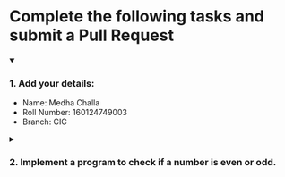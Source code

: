 # Complete the following tasks and submit a Pull Request
<details open>
<summary><h3>1. Add your details: </h3></summary>
<ul>
  <li> Name: Medha Challa </li>
  <li> Roll Number: 160124749003 </li>
  <li> Branch: CIC </li>
</ul>
</details>
<details>
<summary><h3> 2. Implement a program to check if a number is even or odd. </h3></summary>
<ul>
  <li> Create a new file in the repository and add your code. </li>
  <li> Use any programming language of your choice. </li>
</ul>
</details>

